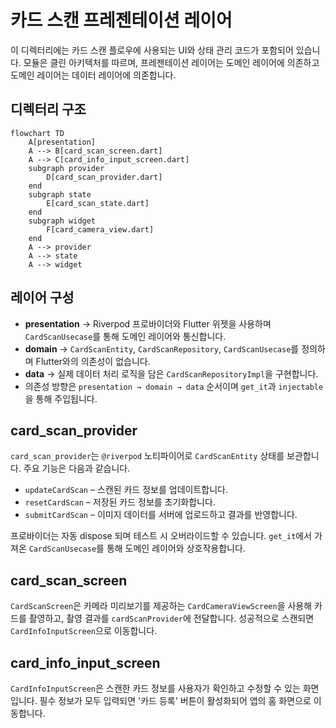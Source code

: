 # 카드 스캔 프레젠테이션 레이어

이 디렉터리에는 카드 스캔 플로우에 사용되는 UI와 상태 관리 코드가 포함되어 있습니다.
모듈은 클린 아키텍처를 따르며, 프레젠테이션 레이어는 도메인 레이어에 의존하고
도메인 레이어는 데이터 레이어에 의존합니다.

## 디렉터리 구조

```mermaid
flowchart TD
    A[presentation]
    A --> B[card_scan_screen.dart]
    A --> C[card_info_input_screen.dart]
    subgraph provider
        D[card_scan_provider.dart]
    end
    subgraph state
        E[card_scan_state.dart]
    end
    subgraph widget
        F[card_camera_view.dart]
    end
    A --> provider
    A --> state
    A --> widget
```

## 레이어 구성

- **presentation** → Riverpod 프로바이더와 Flutter 위젯을 사용하며
  `CardScanUsecase`를 통해 도메인 레이어와 통신합니다.
- **domain** → `CardScanEntity`, `CardScanRepository`, `CardScanUsecase`를 정의하며
  Flutter와의 의존성이 없습니다.
- **data** → 실제 데이터 처리 로직을 담은 `CardScanRepositoryImpl`을 구현합니다.
- 의존성 방향은 `presentation → domain → data` 순서이며
  `get_it`과 `injectable`을 통해 주입됩니다.

## card_scan_provider

`card_scan_provider`는 `@riverpod` 노티파이어로 `CardScanEntity` 상태를 보관합니다.
주요 기능은 다음과 같습니다.

- `updateCardScan` – 스캔된 카드 정보를 업데이트합니다.
- `resetCardScan` – 저장된 카드 정보를 초기화합니다.
- `submitCardScan` – 이미지 데이터를 서버에 업로드하고 결과를 반영합니다.

프로바이더는 자동 dispose 되며 테스트 시 오버라이드할 수 있습니다.
`get_it`에서 가져온 `CardScanUsecase`를 통해 도메인 레이어와 상호작용합니다.

## card_scan_screen

`CardScanScreen`은 카메라 미리보기를 제공하는 `CardCameraViewScreen`을 사용해
카드를 촬영하고, 촬영 결과를 `cardScanProvider`에 전달합니다.
성공적으로 스캔되면 `CardInfoInputScreen`으로 이동합니다.

## card_info_input_screen

`CardInfoInputScreen`은 스캔한 카드 정보를 사용자가 확인하고 수정할 수 있는 화면입니다.
필수 정보가 모두 입력되면 '카드 등록' 버튼이 활성화되어
앱의 홈 화면으로 이동합니다.
